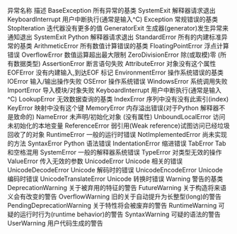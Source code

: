 异常名称 	         描述
BaseException 	    所有异常的基类
SystemExit 	        解释器请求退出
KeyboardInterrupt 	用户中断执行(通常是输入^C)
Exception 	        常规错误的基类
StopIteration 	    迭代器没有更多的值
GeneratorExit 	    生成器(generator)发生异常来通知退出
SystemExit 	        Python 解释器请求退出
StandardError 	    所有的内建标准异常的基类
ArithmeticError 	所有数值计算错误的基类
FloatingPointError 	浮点计算错误
OverflowError 	    数值运算超出最大限制
ZeroDivisionError 	除(或取模)零 (所有数据类型)
AssertionError 	    断言语句失败
AttributeError 	    对象没有这个属性
EOFError 	        没有内建输入,到达EOF 标记
EnvironmentError 	操作系统错误的基类
IOError 	        输入/输出操作失败
OSError 	        操作系统错误
WindowsError 	    系统调用失败
ImportError 	    导入模块/对象失败
KeyboardInterrupt 	用户中断执行(通常是输入^C)
LookupError 	    无效数据查询的基类
IndexError 	        序列中没有没有此索引(index)
KeyError 	        映射中没有这个键
MemoryError 	    内存溢出错误(对于Python 解释器不是致命的)
NameError 	        未声明/初始化对象 (没有属性)
UnboundLocalError 	访问未初始化的本地变量
ReferenceError 	    弱引用(Weak reference)试图访问已经垃圾回收了的对象
RuntimeError 	    一般的运行时错误
NotImplementedError 	尚未实现的方法
SyntaxError 	    Python 语法错误
IndentationError 	缩进错误
TabError 	        Tab 和空格混用
SystemError 	    一般的解释器系统错误
TypeError 	        对类型无效的操作
ValueError 	        传入无效的参数
UnicodeError 	    Unicode 相关的错误
UnicodeDecodeError 	Unicode 解码时的错误
UnicodeEncodeError 	Unicode 编码时错误
UnicodeTranslateError 	Unicode 转换时错误
Warning 	        警告的基类
DeprecationWarning 	关于被弃用的特征的警告
FutureWarning 	    关于构造将来语义会有改变的警告
OverflowWarning 	旧的关于自动提升为长整型(long)的警告
PendingDeprecationWarning 	关于特性将会被废弃的警告
RuntimeWarning 	    可疑的运行时行为(runtime behavior)的警告
SyntaxWarning 	    可疑的语法的警告
UserWarning 	    用户代码生成的警告